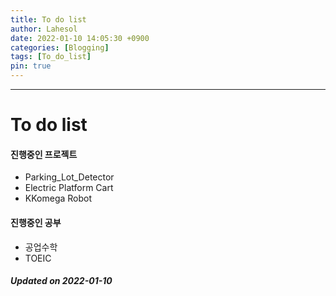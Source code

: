```yaml
---
title: To do list
author: Lahesol
date: 2022-01-10 14:05:30 +0900
categories: [Blogging]
tags: [To_do_list]
pin: true
---
```


------------------------------------

# To do list

#### 진행중인 프로젝트

- Parking_Lot_Detector
- Electric Platform Cart
- KKomega Robot

#### 진행중인 공부

- 공업수학
- TOEIC


#### *Updated on 2022-01-10*

